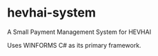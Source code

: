 # hevhai-system
A Small Payment Management System for HEVHAI

Uses WINFORMS C# as its primary framework. 
